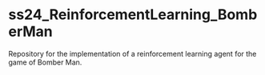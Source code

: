# ss24_ReinforcementLearning_BomberMan
Repository for the implementation of a reinforcement learning agent for the game of Bomber Man. 
